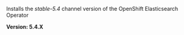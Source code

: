 Installs the *stable-5.4* channel version of the OpenShift Elasticsearch Operator

**Version: 5.4.X**
